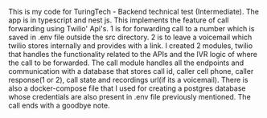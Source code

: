 This is my code for TuringTech - Backend technical test (Intermediate). The app is in typescript and nest js. This implements the feature of call forwarding using Twilio' Api's. 1 is for forwarding call to a number which is saved in .env file outside the src directory. 2 is to leave a voicemail which twilio stores internally and provides with a link. I created 2 modules, twilio that handles the functionality related to the APIs and the IVR logic of where the call to be forwarded. The call module handles all the endpoints and communication with a database that stores call id, caller cell phone, caller response(1 or 2), call state and recordings url(if its a voicemail). There is also a docker-compose file that I used for creating a postgres database whose credentials are also present in .env file previously mentioned. The call ends with a goodbye note.